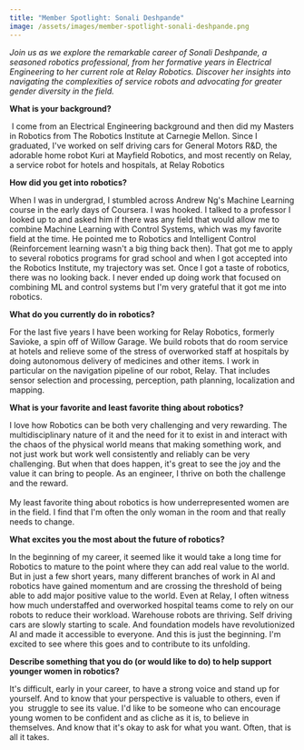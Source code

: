 ```yaml
---
title: "Member Spotlight: Sonali Deshpande"
image: /assets/images/member-spotlight-sonali-deshpande.png
---
```

*Join us as we explore the remarkable career of Sonali Deshpande, a seasoned robotics professional, from her formative years in Electrical Engineering to her current role at Relay Robotics. Discover her insights into navigating the complexities of service robots and advocating for greater gender diversity in the field.*

**What is your background?**

 I come from an Electrical Engineering background and then did my Masters in Robotics from The Robotics Institute at Carnegie Mellon. Since I graduated, I've worked on self driving cars for General Motors R&D, the adorable home robot Kuri at Mayfield Robotics, and most recently on Relay, a service robot for hotels and hospitals, at Relay Robotics

**How did you get into robotics?**

When I was in undergrad, I stumbled across Andrew Ng's Machine Learning course in the early days of Coursera. I was hooked. I talked to a professor I looked up to and asked him if there was any field that would allow me to combine Machine Learning with Control Systems, which was my favorite field at the time. He pointed me to Robotics and Intelligent Control (Reinforcement learning wasn't a big thing back then). That got me to apply to several robotics programs for grad school and when I got accepted into the Robotics Institute, my trajectory was set. Once I got a taste of robotics, there was no looking back. I never ended up doing work that focused on combining ML and control systems but I'm very grateful that it got me into robotics.

**What do you currently do in robotics?**

For the last five years I have been working for Relay Robotics, formerly Savioke, a spin off of Willow Garage. We build robots that do room service at hotels and relieve some of the stress of overworked staff at hospitals by doing autonomous delivery of medicines and other items. I work in particular on the navigation pipeline of our robot, Relay. That includes sensor selection and processing, perception, path planning, localization and mapping.

**What is your favorite and least favorite thing about robotics?**

I love how Robotics can be both very challenging and very rewarding. The multidisciplinary nature of it and the need for it to exist in and interact with the chaos of the physical world means that making something work, and not just work but work well consistently and reliably can be very challenging. But when that does happen, it's great to see the joy and the value it can bring to people. As an engineer, I thrive on both the challenge and the reward.\
\
My least favorite thing about robotics is how underrepresented women are in the field. I find that I'm often the only woman in the room and that really needs to change.

**What excites you the most about the future of robotics?**

In the beginning of my career, it seemed like it would take a long time for Robotics to mature to the point where they can add real value to the world. But in just a few short years, many different branches of work in AI and robotics have gained momentum and are crossing the threshold of being able to add major positive value to the world. Even at Relay, I often witness how much understaffed and overworked hospital teams come to rely on our robots to reduce their workload. Warehouse robots are thriving. Self driving cars are slowly starting to scale. And foundation models have revolutionized AI and made it accessible to everyone. And this is just the beginning. I'm excited to see where this goes and to contribute to its unfolding.

**Describe something that you do (or would like to do) to help support younger women in robotics?**

It's difficult, early in your career, to have a strong voice and stand up for yourself. And to know that your perspective is valuable to others, even if you  struggle to see its value. I'd like to be someone who can encourage young women to be confident and as cliche as it is, to believe in themselves. And know that it's okay to ask for what you want. Often, that is all it takes.